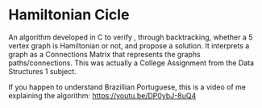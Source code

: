 # Hamiltonian Cicle
An algorithm developed in C to verify , through backtracking, whether a 5 vertex graph is Hamiltonian or not, and propose a solution. It interprets a graph as a Connections Matrix that represents the graphs paths/connections. This was actually a College Assignment from the Data Structures 1 subject.

If you happen to understand Brazillian Portuguese, this is a video of me explaining the algorithm: https://youtu.be/DP0ybJ-8uQ4
